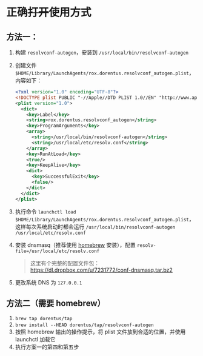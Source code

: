 正确<del>打开</del>使用方式
============

方法一：
-----

1. 构建 `resolvconf-autogen`，安装到 `/usr/local/bin/resolvconf-autogen`
2. 创建文件 `$HOME/Library/LaunchAgents/rox.dorentus.resolvconf_autogen.plist`，内容如下：

    ```xml
    <?xml version="1.0" encoding="UTF-8"?>
    <!DOCTYPE plist PUBLIC "-//Apple//DTD PLIST 1.0//EN" "http://www.apple.com/DTDs/PropertyList-1.0.dtd">
    <plist version="1.0">
      <dict>
        <key>Label</key>
        <string>rox.dorentus.resolvconf_autogen</string>
        <key>ProgramArguments</key>
        <array>
          <string>/usr/local/bin/resolvconf-autogen</string>
          <string>/usr/local/etc/resolv.conf</string>
        </array>
        <key>RunAtLoad</key>
        <true/>
        <key>KeepAlive</key>
        <dict>
          <key>SuccessfulExit</key>
          <false/>
        </dict>
      </dict>
    </plist>
    ```

3. 执行命令 `launchctl load $HOME/Library/LaunchAgents/rox.dorentus.resolvconf_autogen.plist`，这样每次系统启动时都会运行 `/usr/local/bin/resolvconf-autogen /usr/local/etc/resolv.conf`
4. 安装 dnsmasq（推荐使用 [homebrew](http://mxcl.github.com/homebrew/) 安装），配置 `resolv-file=/usr/local/etc/resolv.conf`
   > 这里有个完整的配置文件包：https://dl.dropbox.com/u/7231772/conf-dnsmasq.tar.bz2
5. 更改系统 DNS 为 `127.0.0.1`

方法二（需要 homebrew）
------
1. `brew tap dorentus/tap`
2. `brew install --HEAD dorentus/tap/resolvconf-autogen`
3. 按照 homebrew 输出的操作提示，将 plist 文件放到合适的位置，并使用 launchctl 加载它
4. 执行方案一的第四和第五步
